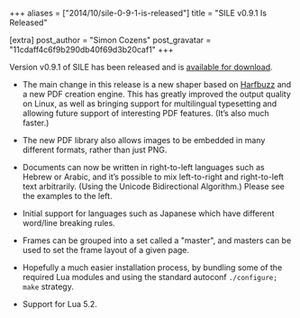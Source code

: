 +++
aliases = ["2014/10/sile-0-9-1-is-released"]
title = "SILE v0.9.1 Is Released"

[extra]
post_author = "Simon Cozens"
post_gravatar = "11cdaff4c6f9b290db40f69d3b20caf1"
+++

Version v0.9.1 of SILE has been released and is [available for download][1].

* The main change in this release is a new shaper based on [Harfbuzz][] and a new PDF creation engine. This has greatly improved the output quality on Linux, as well as bringing support for multilingual typesetting and allowing future support of interesting PDF features. (It’s also much faster.)

* The new PDF library also allows images to be embedded in many different formats, rather than just PNG.

* Documents can now be written in right-to-left languages such as Hebrew or Arabic, and it’s possible to mix left-to-right and right-to-left text arbitrarily. (Using the Unicode Bidirectional Algorithm.) Please see the examples to the left.

* Initial support for languages such as Japanese which have different word/line breaking rules.

* Frames can be grouped into a set called a "master", and masters can be used to set the frame layout of a given page.

* Hopefully a much easier installation process, by bundling some of the required Lua modules and using the standard autoconf `./configure; make` strategy.

* Support for Lua 5.2.

[Harfbuzz]: https://www.freedesktop.org/wiki/Software/HarfBuzz/
[1]: https://github.com/sile-typesetter/sile/releases/tag/v0.9.1

